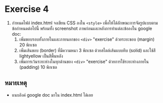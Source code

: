 # Exercise 4

1. กำหนดไฟล์ index.html จงเขียน CSS ลงใน `<style>` เพื่อให้ได้ลักษณะการจัดรูปแบบตามข้อกำหนดต่อไปนี้ พร้อมทั้ง screenshot ภาพก่อนและหลังการทำแต่ละข้อลงใน google doc:
   1. เพิ่มขอบรอบทั้งภายในและภายนอกของ `<div>` "exercise" ด้วยระยะขอบ (margin) 20 พิกเซล
   2. เพิ่มเส้นขอบ (border) ที่มีความหนา 3 พิกเซล ด้วยสไตล์เส้นแบบทึบ (solid) และใช้สี lightyellow เป็นสีพื้นหลัง
   3. เพิ่มการเว้นระยะห่างในทุกด้านของ `<div>` "exercise" ด้วยการใช้ระยะห่างภายใน (padding) 10 พิกเซล

## หมายเหตุ
* แนบลิงค์ google doc มาใน index.html ได้เลย